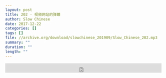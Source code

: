 ```yaml
---
layout: post
title: 202 - 视频网站的弹幕
author: Slow Chinese
date: 2017-12-22
categories: []
tags: []
file: //archive.org/download/slowchinese_201909/Slow_Chinese_202.mp3
summary: ""
duration: ""
length: ""
---
```


<iframe src="https://archive.org/embed/slowchinese_201909/Slow_Chinese_202.mp3" width="500" height="30" frameborder="0" webkitallowfullscreen="true" mozallowfullscreen="true" allowfullscreen></iframe>
